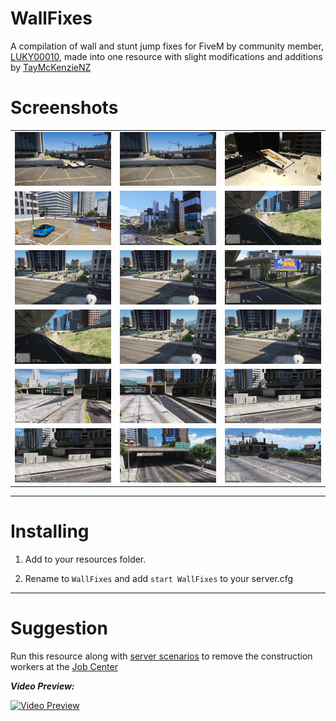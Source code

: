 # WallFixes

A compilation of wall and stunt jump fixes for FiveM by community member, [LUKY00010](https://forum.cfx.re/u/luky00010/), made into one resource with slight modifications and additions by [TayMcKenzieNZ](https://github.com/taymckenzienz)

# Screenshots

| | | |
|-|-|-|
| <img src="Screenshots/a.jpg" width="250"> | <img src="Screenshots/b.jpg" width="250"> | <img src="Screenshots/c.jpg" width="250"> |
| <img src="Screenshots/d.jpg" width="250"> | <img src="Wall Fixes/Screenshots/e.jpg" width="250"> | <img src="Wall Fixes/Screenshots/f.jpg" width="250"> |
| <img src="Screenshots/g.jpg" width="250"> | <img src="Screenshots/h.jpg" width="250"> | <img src="Screenshots/i.jpg" width="250"> |
| <img src="Screenshots/j.jpg" width="250"> | <img src="Wall Fixes/Screenshots/k.jpg" width="250"> | <img src="Wall Fixes/Screenshots/l.jpg" width="250"> |
| <img src="Screenshots/m.jpg" width="250"> | <img src="Screenshots/n.jpg" width="250"> | <img src="Screenshots/o.jpg" width="250"> |
| <img src="Screenshots/p.jpg" width="250"> | <img src="Screenshots/q.jpg" width="250"> | <img src="Screenshots/r.jpg" width="250"> |


---------------------------------------

# Installing

1. Add to your resources folder.

2. Rename to `WallFixes` and add `start WallFixes` to your server.cfg

---------------------------------------

# Suggestion

Run this resource along with [server scenarios](https://github.com/TayMcKenzieNZ/server_scenarios) to remove the construction workers at the [Job Center](https://github.com/TayMcKenzieNZ/WallFixes/blob/main/Wall%20Fixes/Screenshots/c.jpg)

_**Video Preview:**_

[![Video Preview](https://img.youtube.com/vi/aR7FJ6mFj8U/0.jpg)](https://www.youtube.com/watch?v=aR7FJ6mFj8U)
